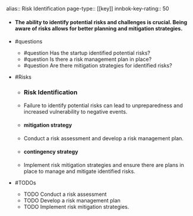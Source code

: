 alias:: Risk Identification
page-type:: [[key]]
innbok-key-rating:: 50
- #### The ability to identify potential risks and challenges is crucial. Being aware of risks allows for better planning and mitigation strategies.
- #questions
  - #question Has the startup identified potential risks?
  - #question Is there a risk management plan in place?
  - #question Are there mitigation strategies for identified risks?
- #Risks

  - ### Risk Identification
  - Failure to identify potential risks can lead to unpreparedness and increased vulnerability to negative events.
  - #### mitigation strategy
  - Conduct a risk assessment and develop a risk management plan.
  - #### contingency strategy
  - Implement risk mitigation strategies and ensure there are plans in place to manage and mitigate identified risks.
- #TODOs
  - TODO Conduct a risk assessment
  - TODO  Develop a risk management plan
  - TODO  Implement risk mitigation strategies.


